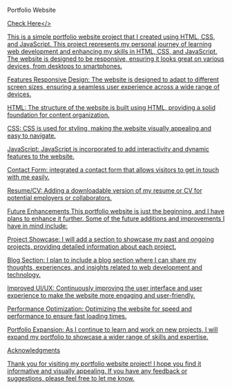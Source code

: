 Portfolio Website

<a href= "https://ataaman.github.io/myPortfolio/">Check Here</>

This is a simple portfolio website project that I created using HTML, CSS, and JavaScript. This project represents my personal journey of learning web development and enhancing my skills in HTML, CSS, and JavaScript. The website is designed to be responsive, ensuring it looks great on various devices, from desktops to smartphones.

Features
Responsive Design: The website is designed to adapt to different screen sizes, ensuring a seamless user experience across a wide range of devices.

HTML: The structure of the website is built using HTML, providing a solid foundation for content organization.

CSS: CSS is used for styling, making the website visually appealing and easy to navigate.

JavaScript: JavaScript is incorporated to add interactivity and dynamic features to the website.

Contact Form: integrated a contact form that allows visitors to get in touch with me easily.

Resume/CV: Adding a downloadable version of my resume or CV for potential employers or collaborators.

Future Enhancements
This portfolio website is just the beginning, and I have plans to enhance it further. Some of the future additions and improvements I have in mind include:

Project Showcase: I will add a section to showcase my past and ongoing projects, providing detailed information about each project.

Blog Section: I plan to include a blog section where I can share my thoughts, experiences, and insights related to web development and technology.

Improved UI/UX: Continuously improving the user interface and user experience to make the website more engaging and user-friendly.

Performance Optimization: Optimizing the website for speed and performance to ensure fast loading times.

Portfolio Expansion: As I continue to learn and work on new projects, I will expand my portfolio to showcase a wider range of skills and expertise.


Acknowledgments

Thank you for visiting my portfolio website project! I hope you find it informative and visually appealing. If you have any feedback or suggestions, please feel free to let me know.
